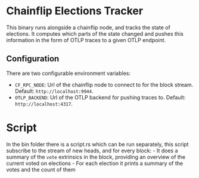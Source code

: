 
# Chainflip Elections Tracker

This binary runs alongside a chainflip node, and tracks the state of elections.
It computes which parts of the state changed and pushes this information in the form
of OTLP traces to a given OTLP endpoint. 

## Configuration
There are two configurable environment variables:
 - `CF_RPC_NODE`: Url of the chainflip node to connect to for the block stream. Default: `http://localhost:9944`.
 - `OTLP_BACKEND`: Url of the OTLP backend for pushing traces to. Default: `http://localhost:4317`.
 



# Script
In the bin folder there is a script.rs which can be run separately, this script subscribe to the stream of new heads, and for every block:
    - It does a summary of the `vote` extrinsics in the block, providing an overview of the current voted on elections
    - For each election it prints a summary of the votes and the count of them 